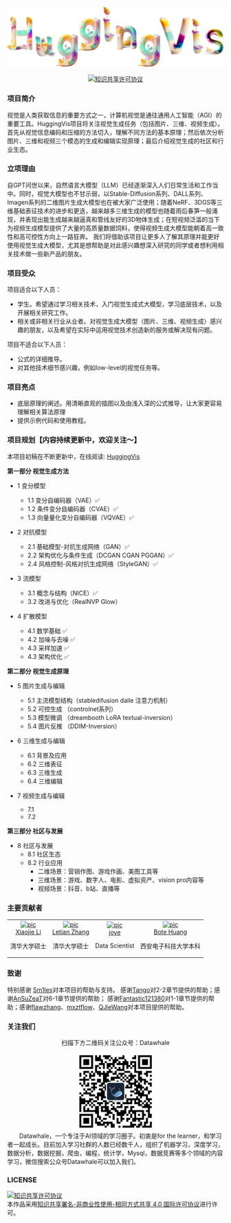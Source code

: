 <div align="center">
<img  src="./docs/images/huggingvis.png" width="1000">
</div>

<p align="center">
    <!-- license badge -->
    <a rel="license" href="http://creativecommons.org/licenses/by-nc-sa/4.0/"><img alt="知识共享许可协议" style="border-width:0" src="https://img.shields.io/badge/license-CC%20BY--NC--SA%204.0-lightgrey" />
    </a>
</p>

### 项目简介

视觉是人类获取信息的重要方式之一，计算机视觉是通往通用人工智能（AGI）的重要工具。HuggingVis项目将关注视觉生成任务（包括图片、三维、视频生成）。首先从视觉信息编码和压缩的方法切入，理解不同方法的基本原理；然后依次分析图片、三维和视频三个模态的生成和编辑实现原理；最后介绍视觉生成的社区和行业生态。

### 立项理由

自GPT问世以来，自然语言大模型（LLM）已经逐渐深入人们日常生活和工作当中。同时，视觉大模型也不甘示弱，以Stable-Diffusion系列、DALL系列、Imagen系列的二维图片生成大模型也在被大家广泛使用；随着NeRF、3DGS等三维基础表征技术的进步和更迭，越来越多三维生成的模型也随着雨后春笋一般涌现，并表现出能生成越来越逼真和管线友好的3D物体生成；在短视频泛滥的当下为视频生成模型提供了大量的高质量数据饲料，使得视频生成大模型能朝着高一致性和高可控性方向上一路狂奔。 我们将借助该项目让更多人了解其原理并能更好使用视觉生成大模型，尤其是想帮助是对此感兴趣想深入研究的同学或者想利用相关技术做一些新产品的朋友。

### 项目受众

项目适合以下人员：

- 学生。希望通过学习相关技术，入门视觉生成式大模型，学习底层技术，以及开展相关研究工作。
- 相关或非相关行业从业者。对视觉生成大模型（图片、三维、视频生成）感兴趣的朋友，以及希望在实际中运用视觉技术创造新的服务或解决现有问题。

项目不适合以下人员：

- 公式的详细推导。
- 对其他技术细节感兴趣，例如low-level的视觉任务等。

### 项目亮点

- 底层原理的阐述。用清晰直观的插图以及由浅入深的公式推导，让大家更容易理解相关算法原理
- 提供示例代码和使用教程。

### 项目规划【内容持续更新中，欢迎关注～】

本项目初稿在不断更新中，在线阅读: [HuggingVis](https://datawhalechina.github.io/hugging-vis/)

**第一部分 视觉生成方法**

- 1 变分模型

  - 1.1 变分自编码器（VAE）✅
  - 1.2 条件变分自编码器（CVAE）✅
  - 1.3 向量量化变分自编码器（VQVAE）✅
- 2 对抗模型

  - 2.1 基础模型-对抗生成网络（GAN）✅
  - 2.2 架构优化与条件生成（DCGAN CGAN PGGAN）✅
  - 2.4 风格控制-风格对抗生成网络（StyleGAN）✅
- 3 流模型

  - 3.1 概念与结构（NICE）✅
  - 3.2 改进与优化（RealNVP Glow）
- 4 扩散模型

  - 4.1 数学基础 ✅
  - 4.2 加噪与去噪 ✅
  - 4.3 采样加速 ✅
  - 4.3 架构优化 ✅

**第二部分 视觉生成原理**

- 5 图片生成与编辑

  - 5.1 主流模型结构（stabledifusion dalle 注意力机制）
  - 5.2 可控生成 （controlnet系列）
  - 5.3 模型微调 （dreambooth LoRA textual-inversion）
  - 5.4 图片反推 （DDIM-Inversion）
- 6 三维生成与编辑

  - 6.1 背景及应用
  - 6.2 三维表征
  - 6.3 三维生成
  - 6.4 三维编辑
- 7 视频生成与编辑

  - 7.1
  - 7.2

**第三部分 社区与发展**

- 8 社区与发展
  - 8.1 社区生态
  - 8.2 行业应用
    - 二维场景：营销作图、游戏作画、美图工具等
    - 三维场景：游戏、数字人、电影、虚拟资产、vision pro内容等
    - 视频场景：抖音、b站、直播等

### 主要贡献者

<table border="0" >
  <tbody>
    <tr align="center" >
      <td>
         <a href="https://github.com/xjli360"><img width="70" height="70" src="https://github.com/xjli360.png?s=40" alt="pic"></a><br>
         <a href="https://github.com/xjli360">Xiaojie Li</a> 
         <p>清华大学硕士</p>
      </td>
      <td>
         <a href="https://github.com/guanidine"><img width="70" height="70" src="https://github.com/guanidine.png?s=40" alt="pic"></a><br>
         <a href="https://github.com/guanidine">Letian Zhang</a>
         <p>清华大学硕士</p>
      </td>
      <td>
         <a href="https://github.com/joyenjoye"><img width="70" height="70" src="https://github.com/joyenjoye.png?s=40" alt="pic"></a><br>
         <a href="https://github.com/joyenjoye">joye</a> 
        <p>Data Scientist</p>
      </td>
      <td>
         <a href="https://github.com/KashiwaByte"><img width="70" height="70" src="https://github.com/KashiwaByte.png?s=40" alt="pic"></a><br>
         <a href="https://github.com/KashiwaByte">Bote Huang</a>
         <p>西安电子科技大学本科</p>
      </td>
    </tr>
  </tbody>
</table>

### 致谢

特别感谢 [Sm1les](https://github.com/Sm1les)对本项目的帮助与支持。
感谢[Tango](https://github.com/it-worker-club)对2-2章节提供的帮助；感谢[AnSuZeaT](https://github.com/AnSuZeaT)对6-1章节提供的帮助；
感谢[Fantastic121380](https://github.com/Fantastic121380)对1-1章节提供的帮助；感谢[flawzhang](https://github.com/flawzhang)、[mxztflow](https://github.com/mxztflow)、[QJieWang](https://github.com/QJieWang)对本项目提供的帮助。

### 关注我们

<div align=center>
<p>扫描下方二维码关注公众号：Datawhale</p>
<img src="docs/images/qrcode.jpeg" width = "180" height = "180">
</div>
  Datawhale，一个专注于AI领域的学习圈子。初衷是for the learner，和学习者一起成长。目前加入学习社群的人数已经数千人，组织了机器学习，深度学习，数据分析，数据挖掘，爬虫，编程，统计学，Mysql，数据竞赛等多个领域的内容学习，微信搜索公众号Datawhale可以加入我们。

### LICENSE

<a rel="license" href="http://creativecommons.org/licenses/by-nc-sa/4.0/"><img alt="知识共享许可协议" style="border-width:0" src="https://img.shields.io/badge/license-CC%20BY--NC--SA%204.0-lightgrey" /></a><br />本作品采用<a rel="license" href="http://creativecommons.org/licenses/by-nc-sa/4.0/">知识共享署名-非商业性使用-相同方式共享 4.0 国际许可协议</a>进行许可。
